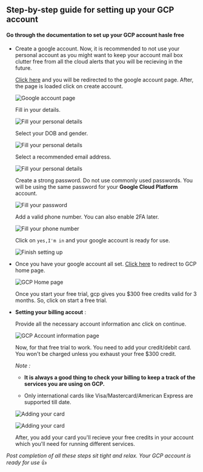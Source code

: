 
## Step-by-step guide for setting up your GCP account ##
#### Go through the documentation to set up your GCP account hasle free ####

* 
    Create a google account. Now, it is recommended to not use your personal account as you might want to keep your account mail box clutter free from all the cloud alerts that you will be recieving in the future.

    [Click here](https://www.google.com/account/about) and you will be redirected to the google account page. After, the page is loaded click on create account.

    ![Google account page](assets/images/1.png)

    Fill in your details.

    ![Fill your personal details](assets/images/2.png)

    Select your DOB and gender.

    ![Fill your personal details](assets/images/3.png)

    Select a recommended email address.

    ![Fill your personal details](assets/images/4.png)

    Create a strong password. Do not use commonly used passwords. You will be using the same password for your **Google Cloud Platform** account.

    ![Fill your password](assets/images/5.png)

    Add a valid phone number. You can also enable 2FA later.

    ![Fill your phone number](assets/images/6.png)

    Click on `yes,I'm in` and your google account is ready for use.

    ![Finish setting up](assets/images/7.png)
    
* 
    Once you have your google account all set. [Click here]( https://cloud.google.com) to redirect to GCP home page.

    ![GCP Home page](assets/images/8.png)

    Once you start your free trial, gcp gives you $300 free credits valid for 3 months. So, click on start a free trial.

*
    **Setting your billing accout** :

    Provide all the necessary account information anc click on continue.

    ![GCP Account information page](assets/images/9.png)

    Now, for that free trial to work. You need to add your credit/debit card. You won't be charged unless you exhaust your free $300 credit.

    _Note :_  
    * **It is always a good thing to check your billing to keep a track of the services you are using on GCP.**

    * Only international cards like Visa/Mastercard/American Express are supported till date.

    ![Adding your card](assets/images/10.png)

    ![Adding your card](assets/images/11.png)

    After, you add your card you'll recieve your free credits in your account which you'll need for running different services.


_Post completion of all these steps sit tight and relax. Your GCP account is ready for use_ :+1:
